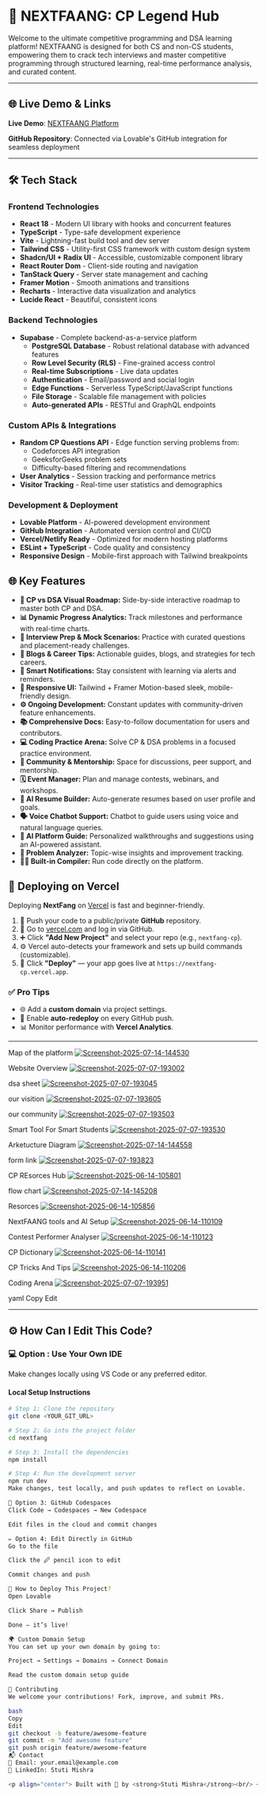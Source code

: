 # 🧠 NEXTFAANG: CP Legend Hub

Welcome to the ultimate competitive programming and DSA learning platform! NEXTFAANG is designed for both CS and non-CS students, empowering them to crack tech interviews and master competitive programming through structured learning, real-time performance analysis, and curated content.

---

## 🌐 Live Demo & Links

**Live Demo**: [NEXTFAANG Platform](https://nextfaang-cp-legend-hub.vercel.app/)

**GitHub Repository**: Connected via Lovable's GitHub integration for seamless deployment

---

## 🛠️ Tech Stack

### Frontend Technologies
- **React 18** - Modern UI library with hooks and concurrent features
- **TypeScript** - Type-safe development experience
- **Vite** - Lightning-fast build tool and dev server
- **Tailwind CSS** - Utility-first CSS framework with custom design system
- **Shadcn/UI + Radix UI** - Accessible, customizable component library
- **React Router Dom** - Client-side routing and navigation
- **TanStack Query** - Server state management and caching
- **Framer Motion** - Smooth animations and transitions
- **Recharts** - Interactive data visualization and analytics
- **Lucide React** - Beautiful, consistent icons

### Backend Technologies
- **Supabase** - Complete backend-as-a-service platform
  - **PostgreSQL Database** - Robust relational database with advanced features
  - **Row Level Security (RLS)** - Fine-grained access control
  - **Real-time Subscriptions** - Live data updates
  - **Authentication** - Email/password and social login
  - **Edge Functions** - Serverless TypeScript/JavaScript functions
  - **File Storage** - Scalable file management with policies
  - **Auto-generated APIs** - RESTful and GraphQL endpoints

### Custom APIs & Integrations
- **Random CP Questions API** - Edge function serving problems from:
  - Codeforces API integration
  - GeeksforGeeks problem sets
  - Difficulty-based filtering and recommendations
- **User Analytics** - Session tracking and performance metrics
- **Visitor Tracking** - Real-time user statistics and demographics

### Development & Deployment
- **Lovable Platform** - AI-powered development environment
- **GitHub Integration** - Automated version control and CI/CD
- **Vercel/Netlify Ready** - Optimized for modern hosting platforms
- **ESLint + TypeScript** - Code quality and consistency
- **Responsive Design** - Mobile-first approach with Tailwind breakpoints

<section>
  <h2>🌐 Key Features</h2>
  <ul>
    <li><strong>📍 CP vs DSA Visual Roadmap:</strong> Side-by-side interactive roadmap to master both CP and DSA.</li>
    <li><strong>📊 Dynamic Progress Analytics:</strong> Track milestones and performance with real-time charts.</li>
    <li><strong>🧠 Interview Prep & Mock Scenarios:</strong> Practice with curated questions and placement-ready challenges.</li>
    <li><strong>📝 Blogs & Career Tips:</strong> Actionable guides, blogs, and strategies for tech careers.</li>
    <li><strong>🔔 Smart Notifications:</strong> Stay consistent with learning via alerts and reminders.</li>
    <li><strong>📱 Responsive UI:</strong> Tailwind + Framer Motion-based sleek, mobile-friendly design.</li>
    <li><strong>⚙️ Ongoing Development:</strong> Constant updates with community-driven feature enhancements.</li>
    <li><strong>📚 Comprehensive Docs:</strong> Easy-to-follow documentation for users and contributors.</li>
    <li><strong>💻 Coding Practice Arena:</strong> Solve CP & DSA problems in a focused practice environment.</li>
    <li><strong>🤝 Community & Mentorship:</strong> Space for discussions, peer support, and mentorship.</li>
    <li><strong>🗓️ Event Manager:</strong> Plan and manage contests, webinars, and workshops.</li>
    <li><strong>🧾 AI Resume Builder:</strong> Auto-generate resumes based on user profile and goals.</li>
    <li><strong>🗣️ Voice Chatbot Support:</strong> Chatbot to guide users using voice and natural language queries.</li>
    <li><strong>🤖 AI Platform Guide:</strong> Personalized walkthroughs and suggestions using an AI-powered assistant.</li>
    <li><strong>🧮 Problem Analyzer:</strong> Topic-wise insights and improvement tracking.</li>
    <li><strong>👨‍💻 Built-in Compiler:</strong> Run code directly on the platform.</li>
  </ul>
</section>

<section>
  <h2>🚀 Deploying on Vercel</h2>
  <p>
    Deploying <strong>NextFang</strong> on <a href="https://vercel.com" target="_blank">Vercel</a> is fast and beginner-friendly.
  </p>
  <ol>
    <li>📌 Push your code to a public/private <strong>GitHub</strong> repository.</li>
    <li>🔗 Go to <a href="https://vercel.com" target="_blank">vercel.com</a> and log in via GitHub.</li>
    <li>➕ Click <strong>"Add New Project"</strong> and select your repo (e.g., <code>nextfang-cp</code>).</li>
    <li>⚙️ Vercel auto-detects your framework and sets up build commands (customizable).</li>
    <li>🚀 Click <strong>"Deploy"</strong> — your app goes live at <code>https://nextfang-cp.vercel.app</code>.</li>
  </ol>

  <h3>✅ Pro Tips</h3>
  <ul>
    <li>🌐 Add a <strong>custom domain</strong> via project settings.</li>
    <li>🔁 Enable <strong>auto-redeploy</strong> on every GitHub push.</li>
    <li>📊 Monitor performance with <strong>Vercel Analytics</strong>.</li>
  </ul>
</section>

---

Map of the platform
<a href="https://ibb.co/p6VbcF6d"><img src="https://i.ibb.co/wZGBVmZ4/Screenshot-2025-07-14-144530.png" alt="Screenshot-2025-07-14-144530" border="0"></a>

Website Overview
<a href="https://ibb.co/MkRWYPf7"><img src="https://i.ibb.co/9HqzFyhW/Screenshot-2025-07-07-193002.png" alt="Screenshot-2025-07-07-193002" border="0"></a>

dsa sheet
<a href="https://ibb.co/tPwsbVsS"><img src="https://i.ibb.co/93mTqQTJ/Screenshot-2025-07-07-193045.png" alt="Screenshot-2025-07-07-193045" border="0"></a>

our visition
<a href="https://ibb.co/mCtB0Ktb"><img src="https://i.ibb.co/jvG5zYGb/Screenshot-2025-07-07-193605.png" alt="Screenshot-2025-07-07-193605" border="0"></a>

our community
<a href="https://ibb.co/qLwXmKDM"><img src="https://i.ibb.co/kVFkqjGg/Screenshot-2025-07-07-193503.png" alt="Screenshot-2025-07-07-193503" border="0"></a>

Smart Tool For Smart Students 
<a href="https://ibb.co/Z113zQcX"><img src="https://i.ibb.co/Fqq94Q83/Screenshot-2025-07-07-193530.png" alt="Screenshot-2025-07-07-193530" border="0"></a>

Arketucture Diagram
<a href="https://imgbb.com/"><img src="https://i.ibb.co/sv8XQgFt/Screenshot-2025-07-14-144558.png" alt="Screenshot-2025-07-14-144558" border="0"></a>

form link
<a href="https://ibb.co/Kz5Q1RXp"><img src="https://i.ibb.co/HpKMJ1Vf/Screenshot-2025-07-07-193823.png" alt="Screenshot-2025-07-07-193823" border="0"></a>

CP REsorces Hub
<a href="https://ibb.co/Ps0ZNr6c"><img src="https://i.ibb.co/Q7tFfJKP/Screenshot-2025-06-14-105801.png" alt="Screenshot-2025-06-14-105801" border="0"></a>

flow chart
<a href="https://ibb.co/gbjCLhv4"><img src="https://i.ibb.co/NgVzdb1T/Screenshot-2025-07-14-145208.png" alt="Screenshot-2025-07-14-145208" border="0"></a>

Resorces
<a href="https://ibb.co/mV3V0FC7"><img src="https://i.ibb.co/cSjSwXcd/Screenshot-2025-06-14-105856.png" alt="Screenshot-2025-06-14-105856" border="0"></a>

NextFAANG tools and AI Setup
<a href="https://ibb.co/mCwKfXqG"><img src="https://i.ibb.co/tMt6Vxs4/Screenshot-2025-06-14-110109.png" alt="Screenshot-2025-06-14-110109" border="0"></a>

Contest Performer Analyser
<a href="https://ibb.co/mCxPnygM"><img src="https://i.ibb.co/hRqTGdwt/Screenshot-2025-06-14-110123.png" alt="Screenshot-2025-06-14-110123" border="0"></a>

CP Dictionary
<a href="https://ibb.co/BKr1d75P"><img src="https://i.ibb.co/cXCmMpSv/Screenshot-2025-06-14-110141.png" alt="Screenshot-2025-06-14-110141" border="0"></a>

CP Tricks And Tips
<a href="https://ibb.co/bgGMXfVs"><img src="https://i.ibb.co/ynxcq3C6/Screenshot-2025-06-14-110206.png" alt="Screenshot-2025-06-14-110206" border="0"></a>

Coding Arena
<a href="https://ibb.co/4yTbySF"><img src="https://i.ibb.co/Rn0Xn6g/Screenshot-2025-07-07-193951.png" alt="Screenshot-2025-07-07-193951" border="0"></a>


yaml
Copy
Edit

---

## ⚙️ How Can I Edit This Code?

### 💻 Option : Use Your Own IDE

Make changes locally using VS Code or any preferred editor.

#### Local Setup Instructions

```bash
# Step 1: Clone the repository
git clone <YOUR_GIT_URL>

# Step 2: Go into the project folder
cd nextfang

# Step 3: Install the dependencies
npm install

# Step 4: Run the development server
npm run dev
Make changes, test locally, and push updates to reflect on Lovable.

🧠 Option 3: GitHub Codespaces
Click Code → Codespaces → New Codespace

Edit files in the cloud and commit changes

✏️ Option 4: Edit Directly in GitHub
Go to the file

Click the 🖉 pencil icon to edit

Commit changes and push

🚀 How to Deploy This Project?
Open Lovable

Click Share → Publish

Done — it’s live!

🌍 Custom Domain Setup
You can set up your own domain by going to:

Project → Settings → Domains → Connect Domain

Read the custom domain setup guide

🤝 Contributing
We welcome your contributions! Fork, improve, and submit PRs.

bash
Copy
Edit
git checkout -b feature/awesome-feature
git commit -m "Add awesome feature"
git push origin feature/awesome-feature
📬 Contact
📧 Email: your.email@example.com
💼 LinkedIn: Stuti Mishra

<p align="center"> Built with 💙 by <strong>Stuti Mishra</strong><br/> <em>Empowering every student to become the next CP legend 💻🔥</em> </p> ```
